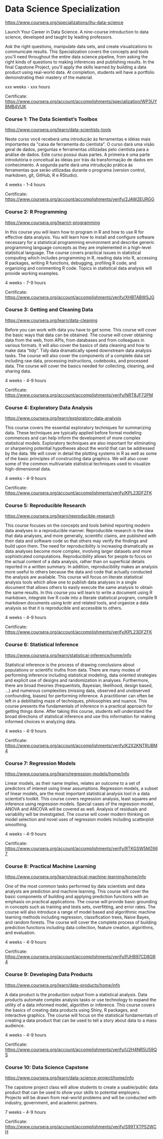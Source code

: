 # Data Science Specialization

https://www.coursera.org/specializations/jhu-data-science

Launch Your Career in Data Science. A nine-course introduction to data science, developed and taught by leading professors.

Ask the right questions, manipulate data sets, and create visualizations to communicate results.
This Specialization covers the concepts and tools you'll need throughout the entire data science pipeline, from asking the right kinds of questions to making inferences and publishing results. In the final Capstone Project, you’ll apply the skills learned by building a data product using real-world data. At completion, students will have a portfolio demonstrating their mastery of the material.

xxx weeks - xxx hours

Certificate: https://www.coursera.org/account/accomplishments/specialization/WP3UYBMB4VUK




### Course 1: The Data Scientist’s Toolbox

https://www.coursera.org/learn/data-scientists-tools

Neste curso você receberá uma introdução às ferramentas e idéias  mais importantes da "caixa de ferramenta do cientista". O curso dará uma visão geral de dados, perguntas e ferramentas utilizadas pelo cientista para a análise de dados. Este curso possui duas partes. A primeira é uma parte introdutória e conceitual às ideias por trás da transformação de dados em conhecimento. A segunda parte dará uma intrudução prática às ferramentas que serão utilizadas durante o programa (version control, markdown, git, GitHub, R e RStudio).

4 weeks - 1-4 hours

Certificate: https://www.coursera.org/account/accomplishments/verify/2JAW2EURGG




### Course 2: R Programming

https://www.coursera.org/learn/r-programming

In this course you will learn how to program in R and how to use R for effective data analysis. You will learn how to install and configure software necessary for a statistical programming environment and describe generic programming language concepts as they are implemented in a high-level statistical language. The course covers practical issues in statistical computing which includes programming in R, reading data into R, accessing R packages, writing R functions, debugging, profiling R code, and organizing and commenting R code. Topics in statistical data analysis will provide working examples.

4 weeks - 7-9 hours

Certificate: https://www.coursera.org/account/accomplishments/verify/XHBTABWSJG




### Course 3: Getting and Cleaning Data

https://www.coursera.org/learn/data-cleaning

Before you can work with data you have to get some. This course will cover the basic ways that data can be obtained. The course will cover obtaining data from the web, from APIs, from databases and from colleagues in various formats. It will also cover the basics of data cleaning and how to make data “tidy”. Tidy data dramatically speed downstream data analysis tasks. The course will also cover the components of a complete data set including raw data, processing instructions, codebooks, and processed data. The course will cover the basics needed for collecting, cleaning, and sharing data.

4 weeks - 4-9 hours

Certificate: https://www.coursera.org/account/accomplishments/verify/NRT8JF72PM




### Course 4: Exploratory Data Analysis

https://www.coursera.org/learn/exploratory-data-analysis

This course covers the essential exploratory techniques for summarizing data. These techniques are typically applied before formal modeling commences and can help inform the development of more complex statistical models. Exploratory techniques are also important for eliminating or sharpening potential hypotheses about the world that can be addressed by the data. We will cover in detail the plotting systems in R as well as some of the basic principles of constructing data graphics. We will also cover some of the common multivariate statistical techniques used to visualize high-dimensional data.

4 weeks - 4-9 hours

Certificate: https://www.coursera.org/account/accomplishments/verify/KPL23DFZFK




### Course 5: Reproducible Research

https://www.coursera.org/learn/reproducible-research

This course focuses on the concepts and tools behind reporting modern data analyses in a reproducible manner. Reproducible research is the idea that data analyses, and more generally, scientific claims, are published with their data and software code so that others may verify the findings and build upon them.  The need for reproducibility is increasing dramatically as data analyses become more complex, involving larger datasets and more sophisticated computations. Reproducibility allows for people to focus on the actual content of a data analysis, rather than on superficial details reported in a written summary. In addition, reproducibility makes an analysis more useful to others because the data and code that actually conducted the analysis are available. This course will focus on literate statistical analysis tools which allow one to publish data analyses in a single document that allows others to easily execute the same analysis to obtain the same results.
In this course you will learn to write a document using R markdown, integrate live R code into a literate statistical program, compile R markdown documents using knitr and related tools, and organize a data analysis so that it is reproducible and accessible to others.

4 weeks - 4-9 hours

Certificate: https://www.coursera.org/account/accomplishments/verify/KPL23DFZFK




### Course 6: Statistical Inference

https://www.coursera.org/learn/statistical-inference/home/info

Statistical inference is the process of drawing conclusions about populations or scientific truths from data. There are many modes of performing inference including statistical modeling, data oriented strategies and explicit use of designs and randomization in analyses. Furthermore, there are broad theories (frequentists, Bayesian, likelihood, design based, …) and numerous complexities (missing data, observed and unobserved confounding, biases) for performing inference. A practitioner can often be left in a debilitating maze of techniques, philosophies and nuance. This course presents the fundamentals of inference in a practical approach for getting things done. After taking this course, students will understand the broad directions of statistical inference and use this information for making informed choices in analyzing data.

4 weeks - 4-9 hours

Certificate: https://www.coursera.org/account/accomplishments/verify/K2X2KNTRUBM4




### Course 7: Regression Models

https://www.coursera.org/learn/regression-models/home/info

Linear models, as their name implies, relates an outcome to a set of predictors of interest using linear assumptions.  Regression models, a subset of linear models, are the most important statistical analysis tool in a data scientist’s toolkit. This course covers regression analysis, least squares and inference using regression models. Special cases of the regression model, ANOVA and ANCOVA will be covered as well. Analysis of residuals and variability will be investigated. The course will cover modern thinking on model selection and novel uses of regression models including scatterplot smoothing.

4 weeks - 4-9 hours

Certificate: https://www.coursera.org/account/accomplishments/verify/RTKGSW5MZ667




### Course 8: Practical Machine Learning

https://www.coursera.org/learn/practical-machine-learning/home/info

One of the most common tasks performed by data scientists and data analysts are prediction and machine learning. This course will cover the basic components of building and applying prediction functions with an emphasis on practical applications. The course will provide basic grounding in concepts such as training and tests sets, overfitting, and error rates. The course will also introduce a range of model based and algorithmic machine learning methods including regression, classification trees, Naive Bayes, and random forests. The course will cover the complete process of building prediction functions including data collection, feature creation, algorithms, and evaluation.

4 weeks - 4-9 hours

Certificate: https://www.coursera.org/account/accomplishments/verify/PJHB97CD8GR4




### Course 9: Developing Data Products

https://www.coursera.org/learn/data-products/home/info

A data product is the production output from a statistical analysis. Data products automate complex analysis tasks or use technology to expand the utility of a data informed model, algorithm or inference. This course covers the basics of creating data products using Shiny, R packages, and interactive graphics. The course will focus on the statistical fundamentals of creating a data product that can be used to tell a story about data to a mass audience.

4 weeks - 4-9 hours

Certificate: https://www.coursera.org/account/accomplishments/verify/U2H4NR5U59QS




### Course 10: Data Science Capstone

https://www.coursera.org/learn/data-science-project/home/info

The capstone project class will allow students to create a usable/public data product that can be used to show your skills to potential employers. Projects will be drawn from real-world problems and will be conducted with industry, government, and academic partners.

7 weeks - 4-9 hours

Certificate: https://www.coursera.org/account/accomplishments/verify/S99TXTP52WCH